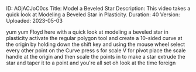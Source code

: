 ID: AOjACJoC0cs
Title: Model a Beveled Star
Description: This video takes a quick look at Modeling a Beveled Star in Plasticity.
Duration: 40
Version: 
Uploaded: 2023-05-03

yum yum Floyd here with a quick look at
modeling a beveled star in plasticity
activate the regular polygon tool and
create a 10-sided curve at the origin by
holding down the shift key and using the
mouse wheel
select every other point on the Curve
press s for scale V for pivot place the
scale handle at the origin and then
scale the points in to make a star
extrude the star and taper it to a point
and you're all set oh look at the time
foreign
